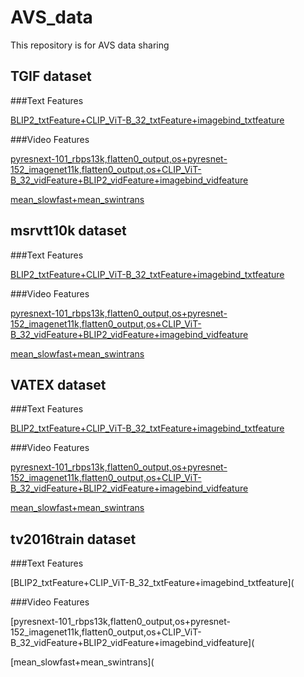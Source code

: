 # AVS_data
This repository is for AVS data sharing


## **TGIF dataset**

###Text Features

[BLIP2_txtFeature+CLIP_ViT-B_32_txtFeature+imagebind_txtfeature](https://portland-my.sharepoint.com/:u:/g/personal/jiaxinwu9-c_my_cityu_edu_hk/EQ2ZuHVWjWJGngtD3A22GYMBQBWoA4RzpNnTw8nXdK8n8Q?e=ya5URN)

###Video Features

[pyresnext-101_rbps13k,flatten0_output,os+pyresnet-152_imagenet11k,flatten0_output,os+CLIP_ViT-B_32_vidFeature+BLIP2_vidFeature+imagebind_vidfeature](https://portland-my.sharepoint.com/:u:/g/personal/jiaxinwu9-c_my_cityu_edu_hk/EekMtbBCYNdFndQFYfoiwmYBTn2J96MIdT6DfdUDkrobNA?e=ElfG8G)

[mean_slowfast+mean_swintrans](https://portland-my.sharepoint.com/:u:/g/personal/jiaxinwu9-c_my_cityu_edu_hk/EW-j-EEEmjpPi-6LGG_k4qEB361BwjMlSRvyD2NhUCxsHw?e=DWBmlg)


## **msrvtt10k dataset**

###Text Features

[BLIP2_txtFeature+CLIP_ViT-B_32_txtFeature+imagebind_txtfeature](https://portland-my.sharepoint.com/:u:/g/personal/jiaxinwu9-c_my_cityu_edu_hk/ETVmkNKrQEtLs-YzIkm-nHABgaSdXBKolKc7HShnsz-Olg?e=4T8Jnt)

###Video Features

[pyresnext-101_rbps13k,flatten0_output,os+pyresnet-152_imagenet11k,flatten0_output,os+CLIP_ViT-B_32_vidFeature+BLIP2_vidFeature+imagebind_vidfeature](https://portland-my.sharepoint.com/:u:/g/personal/jiaxinwu9-c_my_cityu_edu_hk/EZR1ol7w2xJOugmmCXTymhsBLx8j1YJ11oj9pLzLvE6tZA?e=6ePRrP)

[mean_slowfast+mean_swintrans](https://portland-my.sharepoint.com/:u:/g/personal/jiaxinwu9-c_my_cityu_edu_hk/Ea8vfc7kBEtPolKyvD_-yJMByAfub2f4motngOiQan6QqQ?e=VGQuSF)

## **VATEX dataset**

###Text Features

[BLIP2_txtFeature+CLIP_ViT-B_32_txtFeature+imagebind_txtfeature](https://portland-my.sharepoint.com/:u:/g/personal/jiaxinwu9-c_my_cityu_edu_hk/EWTbgYqzM2JCnWEjFIwztSgB2Bs5ry452PmSae7RW43S5g?e=lwlTl1)

###Video Features

[pyresnext-101_rbps13k,flatten0_output,os+pyresnet-152_imagenet11k,flatten0_output,os+CLIP_ViT-B_32_vidFeature+BLIP2_vidFeature+imagebind_vidfeature](https://portland-my.sharepoint.com/:u:/g/personal/jiaxinwu9-c_my_cityu_edu_hk/ERbiDnx_pD5KiZsqJsIa55ABPivUnSa4_d60xWdUTl2F4w?e=78mnT4)

[mean_slowfast+mean_swintrans](https://portland-my.sharepoint.com/:u:/g/personal/jiaxinwu9-c_my_cityu_edu_hk/EQXaPRLXoe5AtIFgEkgJv7kBymRqJg5KeU3Lzhbc9AasZg?e=USkQxL)

## **tv2016train dataset**

###Text Features

[BLIP2_txtFeature+CLIP_ViT-B_32_txtFeature+imagebind_txtfeature](

###Video Features

[pyresnext-101_rbps13k,flatten0_output,os+pyresnet-152_imagenet11k,flatten0_output,os+CLIP_ViT-B_32_vidFeature+BLIP2_vidFeature+imagebind_vidfeature](

[mean_slowfast+mean_swintrans](
